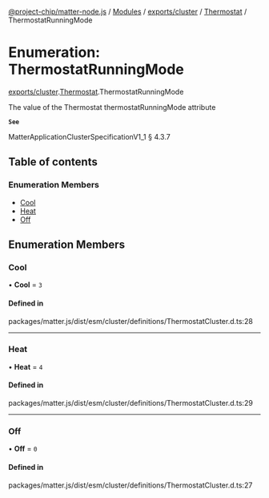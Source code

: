 [@project-chip/matter-node.js](../README.md) / [Modules](../modules.md) / [exports/cluster](../modules/exports_cluster.md) / [Thermostat](../modules/exports_cluster.Thermostat.md) / ThermostatRunningMode

# Enumeration: ThermostatRunningMode

[exports/cluster](../modules/exports_cluster.md).[Thermostat](../modules/exports_cluster.Thermostat.md).ThermostatRunningMode

The value of the Thermostat thermostatRunningMode attribute

**`See`**

MatterApplicationClusterSpecificationV1_1 § 4.3.7

## Table of contents

### Enumeration Members

- [Cool](exports_cluster.Thermostat.ThermostatRunningMode.md#cool)
- [Heat](exports_cluster.Thermostat.ThermostatRunningMode.md#heat)
- [Off](exports_cluster.Thermostat.ThermostatRunningMode.md#off)

## Enumeration Members

### Cool

• **Cool** = ``3``

#### Defined in

packages/matter.js/dist/esm/cluster/definitions/ThermostatCluster.d.ts:28

___

### Heat

• **Heat** = ``4``

#### Defined in

packages/matter.js/dist/esm/cluster/definitions/ThermostatCluster.d.ts:29

___

### Off

• **Off** = ``0``

#### Defined in

packages/matter.js/dist/esm/cluster/definitions/ThermostatCluster.d.ts:27
